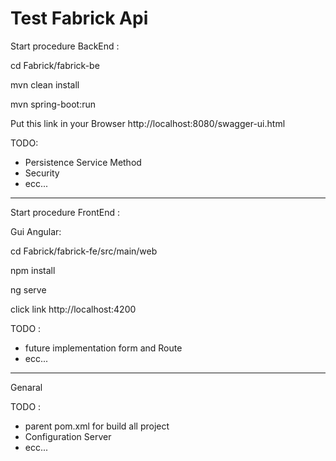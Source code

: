 # Test Fabrick Api

Start procedure BackEnd :

cd Fabrick/fabrick-be

mvn clean install

mvn spring-boot:run


Put this link in your Browser
http://localhost:8080/swagger-ui.html

TODO:

- Persistence Service Method
- Security
- ecc...
---------------------------------------

Start procedure FrontEnd :

Gui Angular:

cd Fabrick/fabrick-fe/src/main/web

npm install

ng serve

click link http://localhost:4200 

TODO :

- future implementation form and Route
- ecc...

----------------------------------
Genaral

TODO :

- parent pom.xml for build all project 
- Configuration Server
- ecc...
